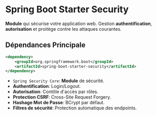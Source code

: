 # Spring Boot Starter Security
__Module__ qui sécurise votre application web. Gestion __authentification__, __autorisation__ et proitège contre les attaques courantes.

## Dépendances Principale
```xml
<dependency>
    <groupId>org.springframework.boot</groupId>
    <artifactId>spring-boot-starter-security</artifactId>
</dependency>
```

- `Spring Security Core`: __Module__ de sécurité.
- __Authentification__: Login/Logout.
- __Autorisation__: Contôle d'accès par rôles.
- __Protection CSRF__: Cross-Site Request Forgery.
- __Hashage Mot de Passe__: BCrypt par défaut.
- __Filtres de sécurité__: Protection automatique des endpoints.

